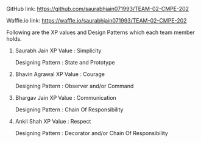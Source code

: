 GitHub link: https://github.com/saurabhjain071993/TEAM-02-CMPE-202 

Waffle.io link: https://waffle.io/saurabhjain071993/TEAM-02-CMPE-202

Following are the XP values and Design Patterns which each team member holds.

1. Saurabh Jain 
	XP Value : Simplicity
	
	Designing Pattern : State and Prototype
		
2. Bhavin Agrawal 
	XP Value : Courage	
	
	Designing Pattern : Observer and/or Command

3. Bhargav Jain	
	XP Value : Communication

	Designing Pattern : Chain Of Responsibility

3. Ankil Shah
	XP Value : Respect

	Designing Pattern : Decorator and/or Chain Of Responsibility